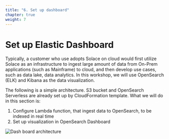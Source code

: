 ```yaml
---
title: "6. Set up dashboard"
chapter: true
weight: 7
---
```


# Set up Elastic Dashboard

Typically, a customer who use adopts Solace on cloud would first utilize Solace as an infrastructure to ingest large amount of data from On-Prem applications (such as Mainframe) to cloud, and then develop use cases, such as data lake, data analytics. In this workshop, we will use OpenSearch (ELK) and Kibana as the data visualization.

The following is a simple architecture. S3 bucket and OpenSearch Serverless are already set up by CloudFormation template. What we will do in this section is:

1. Configure Lambda function, that ingest data to OpenSearch, to be indexed in real time
2. Set up visualization in OpenSearch Dashboard


![Dash board architecture](/images/moduleSix/workshop-dashboard-architecture.png)